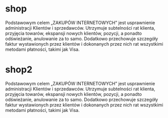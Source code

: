 # shop
Podstawowym celem „ZAKUPÓW INTERNETOWYCH” jest usprawnienie administracji Klientów i sprzedawców. Utrzymuje subtelności rat klienta, przyjęcia towarów, ekspansji nowych klientów, pozycji, a ponadto odświeżanie, anulowanie za to samo. Dodatkowo przechowuje szczegóły faktur wystawionych przez klientów i dokonanych przez nich rat wszystkimi metodami płatności, takimi jak Visa.
# shop2
Podstawowym celem „ZAKUPÓW INTERNETOWYCH” jest usprawnienie administracji Klientów i sprzedawców. Utrzymuje subtelności rat klienta, przyjęcia towarów, ekspansji nowych klientów, pozycji, a ponadto odświeżanie, anulowanie za to samo. Dodatkowo przechowuje szczegóły faktur wystawionych przez klientów i dokonanych przez nich rat wszystkimi metodami płatności, takimi jak Visa.
